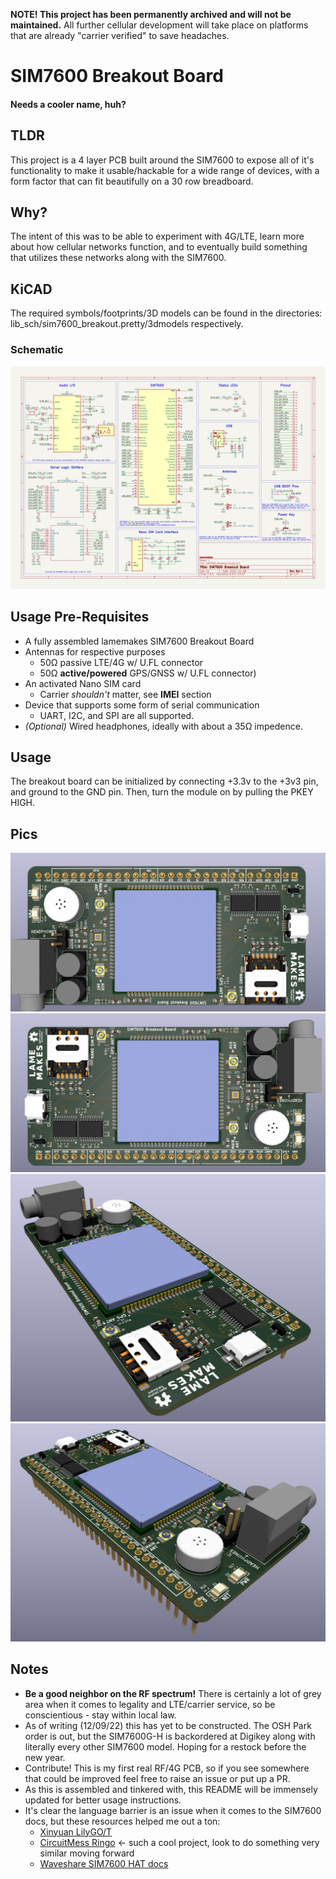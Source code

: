 **NOTE! This project has been permanently archived and will not be maintained.** All further cellular development will take place on platforms that are already "carrier verified" to save headaches.

# SIM7600 Breakout Board
#### Needs a cooler name, huh?

## TLDR
This project is a 4 layer PCB built around the SIM7600 to expose all of it's functionality to make it usable/hackable for a wide range of devices, with a form factor that can fit beautifully on a 30 row breadboard.

## Why?
The intent of this was to be able to experiment with 4G/LTE, learn more about how cellular networks function, and to eventually build something that utilizes these networks along with the SIM7600.

## KiCAD
The required symbols/footprints/3D models can be found in the directories: lib_sch/sim7600_breakout.pretty/3dmodels respectively.

### Schematic
![SIM7600 Breakout Board Schematic](pics/schematic.png)

## Usage Pre-Requisites
- A fully assembled lamemakes SIM7600 Breakout Board
- Antennas for respective purposes
    - 50Ω passive LTE/4G w/ U.FL connector
    - 50Ω **active/powered** GPS/GNSS w/ U.FL connector)
- An activated Nano SIM card
    - Carrier _shouldn't_ matter, see **IMEI** section
- Device that supports some form of serial communication
    - UART, I2C, and SPI are all supported.
- _(Optional)_ Wired headphones, ideally with about a 35Ω impedence.

## Usage 
The breakout board can be initialized by connecting +3.3v to the +3v3 pin, and ground to the GND pin. Then, turn the module on by pulling the PKEY HIGH.

## Pics
![SIM7600 Breakout Board](pics/SIM7600_BB_3.png)
![SIM7600 Breakout Board](pics/SIM7600_BB_4.png)
![SIM7600 Breakout Board](pics/SIM7600_BB_1.png)
![SIM7600 Breakout Board](pics/SIM7600_BB_2.png)

## Notes
- **Be a good neighbor on the RF spectrum!** There is certainly a lot of grey area when it comes to legality and LTE/carrier service, so be conscientious - stay within local law. 
- As of writing (12/09/22) this has yet to be constructed. The OSH Park order is out, but the SIM7600G-H is backordered at Digikey along with literally every other SIM7600 model. Hoping for a restock before the new year.
- Contribute! This is my first real RF/4G PCB, so if you see somewhere that could be improved feel free to raise an issue or put up a PR.
- As this is assembled and tinkered with, this README will be immensely updated for better usage instructions.
- It's clear the language barrier is an issue when it comes to the SIM7600 docs, but these resources helped me out a ton:
    - [Xinyuan LilyGO/T](https://github.com/Xinyuan-LilyGO/T-SIM7600X)
    - [CircuitMess Ringo](https://github.com/CircuitMess/CircuitMess-Ringo) <- such a cool project, look to do something very similar moving forward
    - [Waveshare SIM7600 HAT docs](https://www.waveshare.com/wiki/SIM7600E-H_4G_HAT)
